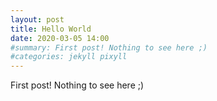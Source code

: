 ```yaml
---
layout: post
title: Hello World
date: 2020-03-05 14:00
#summary: First post! Nothing to see here ;)
#categories: jekyll pixyll
---
```


First post! Nothing to see here ;)
